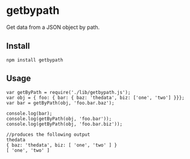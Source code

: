 getbypath
=========

Get data from a JSON object by path.

## Install

    npm install getbypath

## Usage

    var getByPath = require('./lib/getbypath.js');
    var obj = { foo: { bar: { baz: 'thedata', biz: ['one', 'two'] }}};
    var bar = getByPath(obj, 'foo.bar.baz');

    console.log(bar);
    console.log(getByPath(obj, 'foo.bar'));
    console.log(getByPath(obj, 'foo.bar.biz'));

    //produces the following output
    thedata
    { baz: 'thedata', biz: [ 'one', 'two' ] }
    [ 'one', 'two' ]